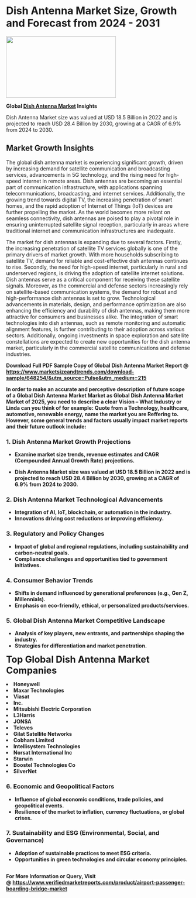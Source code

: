<H1>Dish Antenna Market Size, Growth and Forecast from 2024 - 2031</H1><img class="aligncenter size-medium wp-image-584254" src="https://thirdeyenews.in/wp-content/uploads/2024/09/Global-Market-Research-300x168.jpeg" alt="" width="300" height="168" /><p><strong>Global&nbsp;<a href="https://www.marketsizeandtrends.com/download-sample/648254/&amp;utm_source=Pulse&amp;utm_medium=215">Dish Antenna Market</a> Insights</strong></p><p>Dish Antenna Market size was valued at USD 18.5 Billion in 2022 and is projected to reach USD 28.4 Billion by 2030, growing at a CAGR of 6.9% from 2024 to 2030.</p><p><h2>Market Growth Insights</h2> <p>The global dish antenna market is experiencing significant growth, driven by increasing demand for satellite communication and broadcasting services, advancements in 5G technology, and the rising need for high-speed internet in remote areas. Dish antennas are becoming an essential part of communication infrastructure, with applications spanning telecommunications, broadcasting, and internet services. Additionally, the growing trend towards digital TV, the increasing penetration of smart homes, and the rapid adoption of Internet of Things (IoT) devices are further propelling the market. As the world becomes more reliant on seamless connectivity, dish antennas are poised to play a pivotal role in ensuring uninterrupted satellite signal reception, particularly in areas where traditional internet and communication infrastructures are inadequate.</p> <p><strong></strong></p> <p>The market for dish antennas is expanding due to several factors. Firstly, the increasing penetration of satellite TV services globally is one of the primary drivers of market growth. With more households subscribing to satellite TV, demand for reliable and cost-effective dish antennas continues to rise. Secondly, the need for high-speed internet, particularly in rural and underserved regions, is driving the adoption of satellite internet solutions. Dish antennas serve as a critical component for receiving these satellite signals. Moreover, as the commercial and defense sectors increasingly rely on satellite-based communication systems, the demand for robust and high-performance dish antennas is set to grow. Technological advancements in materials, design, and performance optimization are also enhancing the efficiency and durability of dish antennas, making them more attractive for consumers and businesses alike. The integration of smart technologies into dish antennas, such as remote monitoring and automatic alignment features, is further contributing to their adoption across various sectors. Additionally, ongoing investments in space exploration and satellite constellations are expected to create new opportunities for the dish antenna market, particularly in the commercial satellite communications and defense industries.</p> <p><strong></p><p><span class=""><strong>Download Full PDF Sample Copy of Global Dish Antenna Market Report</strong> @ <a href="https://www.marketsizeandtrends.com/download-sample/648254/&amp;utm_source=Pulse&amp;utm_medium=215" target="_blank">https://www.marketsizeandtrends.com/download-sample/648254/&amp;utm_source=Pulse&amp;utm_medium=215</a></span></p><p>In order to make an accurate and perceptive description of future scope of a Global&nbsp;Dish Antenna Market Market as Global&nbsp;Dish Antenna Market Market of 2025, you need to describe a clear Vision &ndash; What Industry or Linda can you think of for example: Quote from a Technology, healthcare, automotive, renewable energy, name the market you are Reffering to. However, some general trends and factors usually impact market reports and their future outlook include:</p><h3>1.&nbsp;<strong>Dish Antenna Market Growth Projections</strong></h3><ul><li>Examine market size trends, revenue estimates and CAGR (Compounded Annual Growth Rate) projections.</li><li><p>Dish Antenna Market size was valued at USD 18.5 Billion in 2022 and is projected to reach USD 28.4 Billion by 2030, growing at a CAGR of 6.9% from 2024 to 2030.</p></li></ul><h3>2.&nbsp;<strong>Dish Antenna Market Technological Advancements</strong></h3><ul><li>Integration of AI, IoT, blockchain, or automation in the industry.</li><li>Innovations driving cost reductions or improving efficiency.</li></ul><h3>3.&nbsp;<strong>Regulatory and Policy Changes</strong></h3><ul><li>Impact of global and regional regulations, including sustainability and carbon-neutral goals.</li><li>Compliance challenges and opportunities tied to government initiatives.</li></ul><h3>4.&nbsp;<strong>Consumer Behavior Trends</strong></h3><ul><li>Shifts in demand influenced by generational preferences (e.g., Gen Z, Millennials).</li><li>Emphasis on eco-friendly, ethical, or personalized products/services.</li></ul><h3>5.&nbsp;<strong>Global Dish Antenna Market Competitive Landscape</strong></h3><ul><li>Analysis of key players, new entrants, and partnerships shaping the industry.</li><li>Strategies for differentiation and market penetration.</li></ul><p data-pm-slice="1 1 []"><span style="color: inherit; font-family: inherit; font-size: 25px;">Top Global Dish Antenna Market Companies</span></p><div class="" data-test-id=""><p><li>Honeywell</li><li> Maxar Technologies</li><li> Viasat</li><li> Inc.</li><li> Mitsubishi Electric Corporation</li><li> L3Harris</li><li> JONSA</li><li> Televes</li><li> Gilat Satellite Networks</li><li> Cobham Limited</li><li> Intellisystem Technologies</li><li> Norsat International Inc</li><li> Starwin</li><li> Boostel Technologies Co</li><li> SilverNet</li></p></div><h3>6.&nbsp;<strong>Economic and Geopolitical Factors</strong></h3><ul><li>Influence of global economic conditions, trade policies, and geopolitical events.</li><li>Resilience of the market to inflation, currency fluctuations, or global crises.</li></ul><h3>7.&nbsp;<strong>Sustainability and ESG (Environmental, Social, and Governance)</strong></h3><ul><li>Adoption of sustainable practices to meet ESG criteria.</li><li>Opportunities in green technologies and circular economy principles.</li></ul><h2><strong style="font-size: 14px;">For More Information or Query, Visit @&nbsp;</strong><a style="background-color: #ffffff; font-size: 14px;" href="https://www.marketsizeandtrends.com/report/dish-antenna-market/" target="_blank">https://www.verifiedmarketreports.com/product/airport-passenger-boarding-bridge-market</a></h2>
